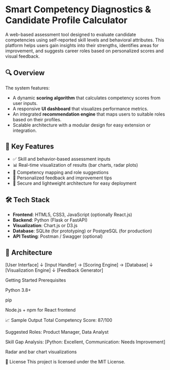 # Smart Competency Diagnostics & Candidate Profile Calculator

A web-based assessment tool designed to evaluate candidate competencies using self-reported skill levels and behavioral attributes. This platform helps users gain insights into their strengths, identifies areas for improvement, and suggests career roles based on personalized scores and visual feedback.

## 🔍 Overview

The system features:
- A dynamic **scoring algorithm** that calculates competency scores from user inputs.
- A responsive **UI dashboard** that visualizes performance metrics.
- An integrated **recommendation engine** that maps users to suitable roles based on their profiles.
- Scalable architecture with a modular design for easy extension or integration.

## 📌 Key Features

- ✅ Skill and behavior-based assessment inputs
- 📊 Real-time visualization of results (bar charts, radar plots)
- 🧠 Competency mapping and role suggestions
- 💬 Personalized feedback and improvement tips
- 🔐 Secure and lightweight architecture for easy deployment

## 🛠️ Tech Stack

- **Frontend**: HTML5, CSS3, JavaScript (optionally React.js)
- **Backend**: Python (Flask or FastAPI)
- **Visualization**: Chart.js or D3.js
- **Database**: SQLite (for prototyping) or PostgreSQL (for production)
- **API Testing**: Postman / Swagger (optional)

## 🧱 Architecture

[User Interface]
↓
[Input Handler] → [Scoring Engine] → [Database]
↓
[Visualization Engine]
↓
[Feedback Generator]

Getting Started
Prerequisites

Python 3.8+

pip

Node.js + npm for React frontend

📈 Sample Output
Total Competency Score: 87/100

Suggested Roles: Product Manager, Data Analyst

Skill Gap Analysis: [Python: Excellent, Communication: Needs Improvement]

Radar and bar chart visualizations

📄 License
This project is licensed under the MIT License.
